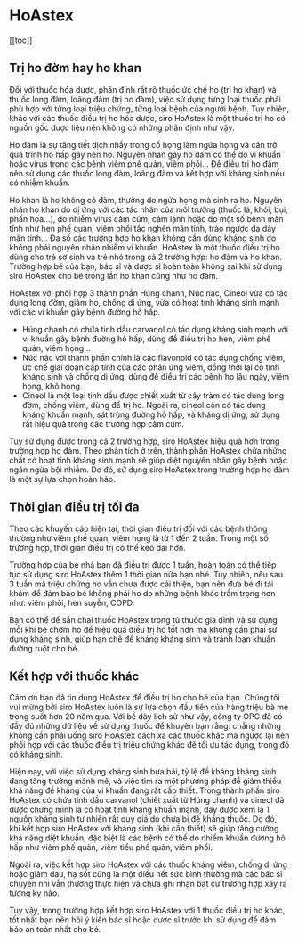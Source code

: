 # HoAstex

[[toc]]

## Trị ho đờm hay ho khan
Đối với thuốc hóa dược, phân định rất rõ thuốc ức chế ho (trị ho khan) và thuốc long đàm, loãng đàm (trị ho đàm), việc sử dụng từng loại thuốc phải phù hợp với từng loại triệu chứng, từng loại bệnh của người bệnh. Tuy nhiên, khác với các thuốc điều trị ho hóa dược, siro HoAstex là một thuốc trị ho có nguồn gốc dược liệu nên không có những phân định như vậy.

Ho đàm là sự tăng tiết dịch nhầy trong cổ họng làm ngứa họng và cản trở quá trình hô hấp gây nên ho. Nguyên nhân gây ho đàm có thể do vi khuẩn hoặc virus trong các bệnh viêm phế quản, viêm phổi… Để điều trị ho đàm nên sử dụng các thuốc long đàm, loãng đàm và kết hợp với kháng sinh nếu có nhiễm khuẩn.

Ho khan là ho không có đàm, thường do ngứa họng mà sinh ra ho. Nguyên nhân ho khan do dị ứng với các tác nhân của môi trường (thuốc lá, khói, bụi, phấn hoa…), do nhiễm virus cảm cúm, cảm lạnh hoặc do một số bệnh mãn tính như hen phế quản, viêm phổi tắc nghẽn mãn tính, trào ngược dạ dày mãn tính… Đa số các trường hợp ho khan không cần dùng kháng sinh do không phải nguyên nhân nhiễm vi khuẩn.
HoAstex là một thuốc điều trị ho dùng cho trẻ sơ sinh và trẻ nhỏ trong cả 2 trường hợp: ho đàm và ho khan. Trường hợp bé của bạn, bác sĩ và dược sĩ hoàn toàn không sai khi sử dụng siro HoAstex cho bé trong lần ho khan cũng như ho đàm.

HoAstex với phối hợp 3 thành phần Húng chanh, Núc nác, Cineol vừa có tác dụng long đờm, giảm ho, chống dị ứng, vừa có hoạt tính kháng sinh mạnh với các vi khuẩn gây bệnh đường hô hấp.
* Húng chanh có chứa tinh dầu carvanol có tác dụng kháng sinh mạnh với vi khuẩn gây bệnh đường hô hấp, dùng để điều trị ho hen, viêm phế quản, viêm họng...
* Núc nác với thành phần chính là các flavonoid có tác dụng chống viêm, ức chế giai đoạn cấp tính của các phản ứng viêm, đồng thời lại có tính kháng sinh và chống dị ứng, dùng để điều trị các bệnh ho lâu ngày, viêm họng, khô họng.
* Cineol là một loại tinh dầu được chiết xuất từ cây tràm có tác dụng long đờm, chống viêm, dùng để trị ho. Ngoài ra, cineol còn có tác dụng kháng khuẩn mạnh, sát trùng đường hô hấp, và kháng dị ứng, sử dụng rất hiệu quả trong các trường hợp cảm cúm.

Tuy sử dụng được trong cả 2 trường hợp, siro HoAstex hiệu quả hơn trong trường hợp ho đàm. Theo phân tích ở trên, thành phần HoAstex chứa những chất có hoạt tính kháng sinh mạnh sẽ giúp diệt nguyên nhân gây bệnh hoặc ngăn ngừa bội nhiễm. Do đó, sử dụng siro HoAstex trong trường hợp ho đàm là một sự lựa chọn hoàn hảo.

## Thời gian điều trị tối đa
Theo các khuyến cáo hiện tại, thời gian điều trị đối với các bệnh thông thường như viêm phế quản, viêm họng là từ 1 đến 2 tuần. Trong một số trường hợp, thời gian điều trị có thể kéo dài hơn.

Trường hợp của bé nhà bạn đã điều trị được 1 tuần, hoàn toàn có thể tiếp tục sử dụng siro HoAstex thêm 1 thời gian nữa bạn nhé. Tuy nhiên, nếu sau 3 tuần mà triệu chứng ho vẫn chưa được cải thiện, bạn nên đưa bé đi tái khám để đảm bảo bé không phải ho do những bệnh khác trầm trọng hơn như: viêm phổi, hen suyễn, COPD.

Bạn có thể để sẵn chai thuốc HoAstex trong tủ thuốc gia đình và sử dụng mỗi khi bé chớm ho để hiệu quả điều trị ho tốt hơn mà không cần phải sử dụng kháng sinh, giúp hạn chế đề kháng kháng sinh và tránh loạn khuẩn đường ruột cho bé.

## Kết hợp với thuốc khác
Cảm ơn bạn đã tin dùng HoAstex để điều trị ho cho bé của bạn. Chúng tôi vui mừng bởi siro HoAstex luôn là sự lựa chọn đầu tiên của hàng triệu bà mẹ trong suốt hơn 20 năm qua. Với bề dày lịch sử như vậy, công ty OPC đã có đầy đủ những dữ liệu về sử dụng thuốc để khuyên bạn rằng: chẳng những không cần phải uống siro HoAstex cách xa các thuốc khác mà ngược lại nên phối hợp với các thuốc điều trị triệu chứng khác để tối ưu tác dụng, trong đó có kháng sinh.

Hiện nay, với việc sử dụng kháng sinh bừa bãi, tỷ lệ đề kháng kháng sinh đang tăng trưởng mãnh mẽ, và việc tìm ra một phương pháp để giảm thiểu khả năng đề kháng của vi khuẩn đang rất cấp thiết. Trong thành phần siro HoAstex có chứa tinh dầu carvanol (chiết xuất từ Húng chanh) và cineol đã được chứng minh là có hoạt tính kháng khuẩn mạnh, đây được xem là 1 nguồn kháng sinh tự nhiên rất quý giá do chưa bị đề kháng thuốc. Do đó, khi kết hợp siro HoAstex với kháng sinh (khi cần thiết) sẽ giúp tăng cường khả năng diệt khuẩn, đặc biệt là các bệnh có thể do nhiểm khuẩn đường hô hấp như viêm phế quản, viêm tiểu phế quản, viêm phổi.

Ngoài ra, việc kết hợp siro HoAstex với các thuốc kháng viêm, chống dị ứng hoặc giảm đau, hạ sốt cũng là một điều hết sức bình thường mà các bác sĩ chuyên nhi vẫn thường thực hiện và chưa ghi nhận bất cứ trường hợp xảy ra tương kỵ nào.

Tuy vậy, trong trường hợp kết hợp siro HoAstex với 1 thuốc điều trị ho khác, tốt nhất bạn nên hỏi ý kiến bác sĩ hoặc dược sĩ trước khi sử dụng để đảm bảo an toàn nhất cho bé.


